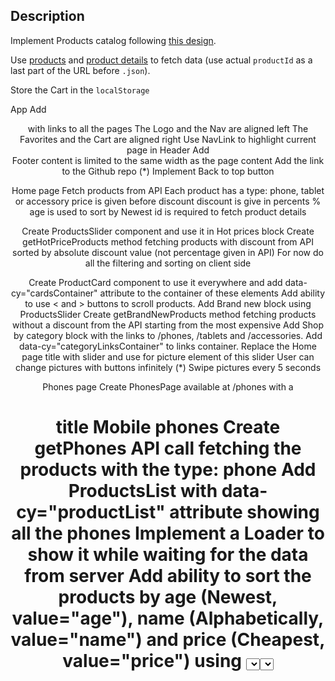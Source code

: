 ## Description
Implement Products catalog following [this design](https://www.figma.com/file/uEetgWenSRxk9jgiym6Yzp/Phone-catalog-redesign?node-id=1%3A2).

Use [products](https://mate-academy.github.io/react_phone-catalog/api/products.json)
and [product details](https://mate-academy.github.io/react_phone-catalog/api/products/motorola-xoom.json)
tо fetch data (use actual `productId` as a last part of the URL before `.json`).

Store the Cart in the `localStorage`



App
Add <header> with links to all the pages
The Logo and the Nav are aligned left
The Favorites and the Cart are aligned right
Use NavLink to highlight current page in Header
Add <footer>
Footer content is limited to the same width as the page content
Add the link to the Github repo
(*) Implement Back to top button

Home page
Fetch products from API
Each product has a type: phone, tablet or accessory price is given before discount discount is give in percents %
age is used to sort by Newest
id is required to fetch product details

Create ProductsSlider component and use it in Hot prices block
Create getHotPriceProducts method fetching products with discount from API sorted by absolute discount value (not percentage given in API)
For now do all the filtering and sorting on client side

Create ProductCard component to use it everywhere and add data-cy="cardsContainer" attribute to the container of these elements
Add ability to use < and > buttons to scroll products.
Add Brand new block using ProductsSlider
Create getBrandNewProducts method fetching products without a discount from the API starting from the most expensive
Add Shop by category block with the links to /phones, /tablets and /accessories. Add data-cy="categoryLinksContainer" to links container.
Replace the Home page title with slider and use for picture element of this slider
User can change pictures with buttons infinitely
(*) Swipe pictures every 5 seconds

Phones page
Create PhonesPage available at /phones with a <h1> title Mobile phones
Create getPhones API call fetching the products with the type: phone
Add ProductsList with data-cy="productList" attribute showing all the phones
Implement a Loader to show it while waiting for the data from server
Add ability to sort the products by age (Newest, value="age"), name (Alphabetically, value="name") and price (Cheapest, value="price") using <select> element.
(*) save sort order in the URL ?sort=age and apply it after the page reload
Add Pagination using data-cy="pagination" for it's components container and Items on page using <select> element with 4, 8, 16 and all options. Add attributes data-cy="paginationLeft" and data-cy="paginationRight" to pagination buttons
It should limit the products you show to the user
Read the description for more detailed explanation
Hide all the pagination elements if there are a few items (less than 1 smallest page size)
(*) Save ?page=2&perPage=8 in the URL and apply them after the page reload

Tablets and accessories
Create TabletsPage page with <h1> title Tablets available at /tablets working the same way as PhonesPage
Create getTablets method fetching the products with type: tablet
Create AccessoriesPage with <h1> title Accessories page available at /accessories working the same way as PhonesPage
Create getAccessories method fetching the products with type: accessory
Implement NoResults component displayed if there are no products available containing text <Category name> not found

Product details page
Create ProductDetailsPage available at /product/:productId
ProductCard should be a link to the details page
Fetch phone details from API taking the phoneId from the URL
Use Loader when fetching the details
Show the details on the page
Hide Available colors and Select capacity for now
About section with data-cy="productDescription" should contain just a description (without any subheaders)
Choose Tech specs you want to show
Add ability to choose a picture
Implement You may also like block with products chosen randomly
create getSuggestedProducts method fetching the suggested products
Add Back button with data-cy="backButton" attribute working the same way as a Browser Back button
Add Breadcrumbs at the top with data-cy="breadCrumbs" attribute in elements container
The last part is a plain text all the other ones are links

Cart
Implement CartPage storing an array of CartItems
Each item should have id, quantity and a product
Add to cart button in ProductCart should add a product to the Cart
If the product is already in the Cart the button should say Added to cart
Implement Cart helper storing the items in memory and having all the required methods. Later on it will interact with the API
Add ability to remove items from the Cart with a x button. Add data-cy="cartDeleteButton" attribute to the <button> element.
Add message Your cart is empty when there are no products in the Cart
Add ability to change the quantity in the Cart with buttons containing symbols - and + around the quantity.
Total amount and quantity should be calculated automatically. The element showing the quantity should have data-cy="productQauntity" attribute.
Checkout button should show the message We are sorry, but this feature is not implemented yet after clicking.
(*) Show the total quantity near the Cart icon in the header.
(*) Save the Cart to the localSotrage on each change and read it on page load.

Favorites
Create FavoritesPage it should show the ProductsList with all the favorite products
Add ability to add/remove favorite products by pressing a hart and add data-cy="addToFavorite" attribute to this <button> element.
(*) Show the favorites count near the Favorites icon in the header

Search
Add a Search component with an input into the <header> to filter products
It should be shown only at /phones, /tablets, /accessories and /favorites with an appropriate text
The x sign with data-cy="searchDelete" attribute appears when the query is not empty and clears the search
It should work with pagination and sorting
(*) Add debounce to the search field
(*) Save Search params in the URL using queryParams (?query=moto) and apply them on page load
(*) Implement NoSearchResults component and show it when there are no products matching the query

Other tasks
Add NotFoundPage containing text Page not found for all the other URLs with the link to HomePage
Implement Phone was not found state for the PhoneDetailsPage if there is no phone with a given phoneId on the server